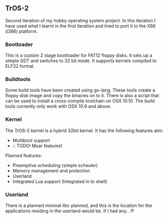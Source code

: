 ## TrOS-2

Second iteration of my hobby operating system project. In this iteration I have used what I learnt in the first iteration and tried to port it to the X86 (i386) platform.

### Bootloader

This is a custom 2 stage bootloader for FAT12 floppy disks. It sets up a simple GDT and switches to 32 bit mode. It supports kernels compiled to ELF32 format.

### Buildtools

Some build tools have been created using go-lang. These tools create a floppy disk image and copy the binaries on to it. There is also a script that can be used to install a cross-compile toolchain on OSX 10.10. The build tools currently only work with OSX 10.9 and above.

### Kernel

The TrOS-2 kernel is a hybrid 32bit kernel. It has the following features atm:

 - Multiboot support
 - :: TODO! Moar features!

Planned features:

 - Preemptive scheduling (simple scheuler)
 - Memory management and protection
 - Userland
 - Integrated Lua support (Integrated in to shell)

### Userland

There is a planned minimal libc planned, and this is the location for the applications residing in the userland would be. If I had any.. :P
